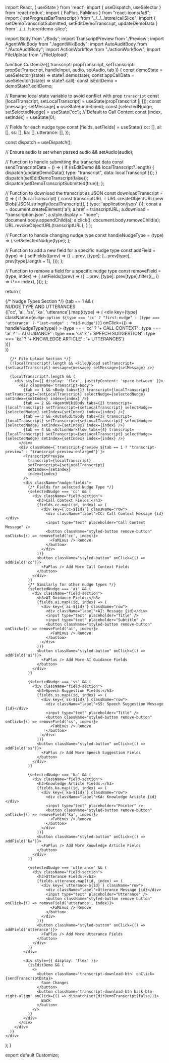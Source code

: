 import React, { useState } from 'react';
import { useDispatch, useSelector } from 'react-redux';
import { FaPlus, FaMinus } from "react-icons/fa6";
import { setProgressBarTranscript } from "../../../store/callSlice";
import { setDemoTranscriptSubmitted, setEditDemoTranscript, updateDemoData } from '../../../store/demo-slice';

import Body from './Body';
import TranscriptPreview from './Preview';
import AgentWikiBody from "./agentWikiBody";
import AutoAuditBody from "./AutoAuditBody";
import ActionWorkflow from "./actionWorkflow";
import FileUpload from './FileUpload';

function Customize({ transcript: propTranscript, setTranscript: propSetTranscript, handleInput, audio, setAudio, tab }) {
  const demoState = useSelector((state) => state?.demostate);
  const appCallData = useSelector((state) => state?.call);
  const isEditDemo = demoState?.editDemo;

  // Rename local state variable to avoid conflict with prop `transcript`
  const [localTranscript, setLocalTranscript] = useState(propTranscript || []);
  const [message, setMessage] = useState(undefined);
  const [selectedNudge, setSelectedNudge] = useState('cc'); // Default to Call Context
  const [index, setIndex] = useState(0);

  // Fields for each nudge type
  const [fields, setFields] = useState({
    cc: [],
    ai: [],
    ss: [],
    ka: [],
    utterance: [],
  });

  const dispatch = useDispatch();

  // Ensure audio is set when passed
  audio && setAudio(audio);

  // Function to handle submitting the transcript data
  const sendTranscriptData = () => {
    if (isEditDemo && localTranscript?.length) {
      dispatch(updateDemoData({ type: "transcript", data: localTranscript }));
    }
    dispatch(setEditDemoTranscript(false));
    dispatch(setDemoTranscriptSubmitted(true));
  };

  // Function to download the transcript as JSON
  const downloadTranscript = () => {
    if (localTranscript) {
      const transcriptURL = URL.createObjectURL(new Blob([JSON.stringify(localTranscript)], { type: 'application/json' }));
      const a = document.createElement('a');
      a.href = transcriptURL;
      a.download = "transcription.json";
      a.style.display = "none";
      document.body.appendChild(a);
      a.click();
      document.body.removeChild(a);
      URL.revokeObjectURL(transcriptURL);
    }
  };

  // Function to handle changing nudge type
  const handleNudgeType = (type) => {
    setSelectedNudge(type);
  };

  // Function to add a new field for a specific nudge type
  const addField = (type) => {
    setFields((prev) => ({
      ...prev,
      [type]: [...prev[type], prev[type].length + 1],
    }));
  };

  // Function to remove a field for a specific nudge type
  const removeField = (type, index) => {
    setFields((prev) => ({
      ...prev,
      [type]: prev[type].filter((_, i) => i !== index),
    }));
  };

  return (
    <div className='transcript-container'>
      {/* Nudge Types Section */}
      {tab == 1 && (
        <div className="nudge-types">
          <div className="options-types">NUDGE TYPE AND UTTERANCES</div>
          <div className="nudge-options">
            {['cc', 'ai', 'ss', 'ka', 'utterance'].map((type) => (
              <div
                key={type}
                className={`nudge-option ${type === 'cc' ? "first-nudge" : (type === 'utterance' ? "last-nudge" : "mid-nudge")}`}
                onClick={() => handleNudgeType(type)}
              >
                <span>{type === 'cc' ? '+ CALL CONTEXT' : type === 'ai' ? '+ AI GUIDANCE' : type === 'ss' ? '+ SPEECH SUGGESTION' : type === 'ka' ? '+ KNOWLEDGE ARTICLE' : '+ UTTERANCES'}</span>
              </div>
            ))}
          </div>
        </div>
      )}

      {/* File Upload Section */}
      {!localTranscript?.length && <FileUpload setTranscript={setLocalTranscript} message={message} setMessage={setMessage} />}
      
      {localTranscript?.length && (
        <div style={{ display: 'flex', justifyContent: 'space-between' }}>
          <div className='transcript-body'>
            {tab == 1 && <Body tabs={1} transcript={localTranscript} setTranscript={setLocalTranscript} selectNudge={selectedNudge} setIndex={setIndex} index={index} />}
            {tab == 2 && <AgentWikiBody tabs={2} transcript={localTranscript} setTranscript={setLocalTranscript} selectNudge={selectedNudge} setIndex={setIndex} index={index} />}
            {tab == 3 && <AutoAuditBody tabs={3} transcript={localTranscript} setTranscript={setLocalTranscript} selectNudge={selectedNudge} setIndex={setIndex} index={index} />}
            {tab == 4 && <ActionWorkflow tabs={4} transcript={localTranscript} setTranscript={setLocalTranscript} selectNudge={selectedNudge} setIndex={setIndex} index={index} />}
          </div>
          <div className={`transcript-preview ${tab == 1 ? "transcript-preview" : "transcript-preview-enlarged"}`}>
            <TranscriptPreview
              transcript={localTranscript}
              setTranscript={setLocalTranscript}
              setIndex={setIndex}
              index={index}
            />
            <div className="nudge-fields">
              {/* Fields for selected Nudge Type */}
              {selectedNudge === 'cc' && (
                <div className="field-section">
                  <h3>Call Context Fields:</h3>
                  {fields.cc.map((id, index) => (
                    <div key={`cc-${id}`} className="row">
                      <div className="label">CC: Call Context Message {id}</div>
                      <input type="text" placeholder="Call Context Message" />
                      <button className="styled-button remove-button" onClick={() => removeField('cc', index)}>
                        <FaMinus /> Remove
                      </button>
                    </div>
                  ))}
                  <button className="styled-button" onClick={() => addField('cc')}>
                    <FaPlus /> Add More Call Context Fields
                  </button>
                </div>
              )}
              {/* Similarly for other nudge types */}
              {selectedNudge === 'ai' && (
                <div className="field-section">
                  <h3>AI Guidance Fields:</h3>
                  {fields.ai.map((id, index) => (
                    <div key={`ai-${id}`} className="row">
                      <div className="label">AI: Message {id}</div>
                      <input type="text" placeholder="Title" />
                      <input type="text" placeholder="Subtitle" />
                      <button className="styled-button remove-button" onClick={() => removeField('ai', index)}>
                        <FaMinus /> Remove
                      </button>
                    </div>
                  ))}
                  <button className="styled-button" onClick={() => addField('ai')}>
                    <FaPlus /> Add More AI Guidance Fields
                  </button>
                </div>
              )}

              {selectedNudge === 'ss' && (
                <div className="field-section">
                  <h3>Speech Suggestion Fields:</h3>
                  {fields.ss.map((id, index) => (
                    <div key={`ss-${id}`} className="row">
                      <div className="label">SS: Speech Suggestion Message {id}</div>
                      <input type="text" placeholder="Title" />
                      <button className="styled-button remove-button" onClick={() => removeField('ss', index)}>
                        <FaMinus /> Remove
                      </button>
                    </div>
                  ))}
                  <button className="styled-button" onClick={() => addField('ss')}>
                    <FaPlus /> Add More Speech Suggestion Fields
                  </button>
                </div>
              )}

              {selectedNudge === 'ka' && (
                <div className="field-section">
                  <h3>Knowledge Article Fields:</h3>
                  {fields.ka.map((id, index) => (
                    <div key={`ka-${id}`} className="row">
                      <div className="label">KA: Knowledge Article {id}</div>
                      <input type="text" placeholder="Pointer" />
                      <button className="styled-button remove-button" onClick={() => removeField('ka', index)}>
                        <FaMinus /> Remove
                      </button>
                    </div>
                  ))}
                  <button className="styled-button" onClick={() => addField('ka')}>
                    <FaPlus /> Add More Knowledge Article Fields
                  </button>
                </div>
              )}

              {selectedNudge === 'utterance' && (
                <div className="field-section">
                  <h3>Utterance Fields:</h3>
                  {fields.utterance.map((id, index) => (
                    <div key={`utterance-${id}`} className="row">
                      <div className="label">Utterance Message {id}</div>
                      <input type="text" placeholder="Utterance" />
                      <button className="styled-button remove-button" onClick={() => removeField('utterance', index)}>
                        <FaMinus /> Remove
                      </button>
                    </div>
                  ))}
                  <button className="styled-button" onClick={() => addField('utterance')}>
                    <FaPlus /> Add More Utterance Fields
                  </button>
                </div>
              )}
            </div>

            <div style={{ display: 'flex' }}>
              {isEditDemo && (
                <>
                  <button className='transcript-download-btn' onClick={sendTranscriptData}>
                    Save Changes
                  </button>
                  <button className='transcript-download-btn back-btn-right-align' onClick={() => dispatch(setEditDemoTranscript(false))}>
                    Back
                  </button>
                </>
              )}
            </div>
          </div>
        </div>
      )}
    </div>
  );
}

export default Customize;
